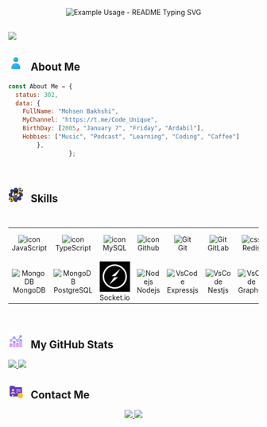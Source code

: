 <p align="center">
  <img src="https://readme-typing-svg.demolab.com/?lines=Hi+There+Welcome+To+My+Profile!;I%27m+Mohsen+Bakhshi%F0%9F%96%90;I%27m+NodeJs+Developer;&font=Righteous&center=true&width=380&height=50&duration=2500&pause=2000" alt="Example Usage - README Typing SVG">
</p>

<br/>

<img src="https://github-production-user-asset-6210df.s3.amazonaws.com/74038190/241765440-80728820-e06b-4f96-9c9e-9df46f0cc0a5.gif" />

<br/>

<h2>
  <img width='30px' src= "https://github.com/MhsnBakhshi/MhsnBakhshi/blob/main/icons8-customer-48.png?raw=true" /> &nbsp;
  About Me
</h2>

``` js 
const About Me = {
  status: 302,
  data: {
    FullName: "Mohsen Bakhshi",
    MyChannel: "https://t.me/Code_Unique",
    BirthDay: [2005٫ "January 7", "Friday"٫ "Ardabil"],
    Hobbies: ["Music", "Podcast", "Learning", "Coding", "Caffee"]
        },
                 };
```
<br/>

<h2>
  <img width='30px' src= "https://github.com/MhsnBakhshi/MhsnBakhshi/blob/main/icons8-skill-64.png?raw=true" /> &nbsp;
  Skills
</h2>

<table>
<div style="display: flex; align-items: flex-start; align: center">
<table align="center">
  <tr>
    <td align="center" width="96">
        <img src="https://techstack-generator.vercel.app/js-icon.svg" alt="icon" width="40" height="40" />
      <br>JavaScript
    </td>
    <td align="center" width="96">
        <img src="https://techstack-generator.vercel.app/ts-icon.svg" alt="icon" width="40" height="40" />
      <br>TypeScript
    </td>
    <td align="center" width="96">
        <img src="https://techstack-generator.vercel.app/mysql-icon.svg" alt="icon" width="40" height="40" />
      <br>MySQL
    </td>
    <td align="center" width="96">
        <img src="https://techstack-generator.vercel.app/github-icon.svg" alt="icon" width="40" height="40" />
      <br>Github
    </td>
    <td align="center" width="96"> 
        <img src="https://user-images.githubusercontent.com/25181517/192108372-f71d70ac-7ae6-4c0d-8395-51d8870c2ef0.png" width="40" height="40" alt="Git" />
      <br>Git
    </td>
    <td align="center" width="96"> 
        <img src="https://skillicons.dev/icons?i=gitlab" width="40" height="40" alt="Git" />
      <br>GitLab
    </td>
    <td align="center" width="96">
        <img src="https://skillicons.dev/icons?i=redis" width="40" height="40" alt="css" />
      <br>Redis
    </td>
       <td align="center" width="96">
        <img src="https://user-images.githubusercontent.com/25181517/186711335-a3729606-5a78-4496-9a36-06efcc74f800.png" width="40" height="40" alt="MongoDB" />
      <br>Swagger
    </td>
       <td align="center" width="96">
        <img src="https://github.com/tandpfun/skill-icons/blob/main/icons/Elasticsearch-Dark.svg" width="40" height="40" alt="MongoDB" />
      <br>ElasticSearch
    </td>
  </tr>
 <tr>
      <td align="center" width="96">
        <img src="https://skillicons.dev/icons?i=mongodb" width="40" height="40" alt="MongoDB" />
      <br>MongoDB
    </td>
      <td align="center" width="96">
        <img src="https://user-images.githubusercontent.com/24623425/36042969-f87531d4-0d8a-11e8-9dee-e87ab8c6a9e3.png" width="40" height="40" alt="MongoDB" />
      <br>PostgreSQL
    </td>
      <td align="center" width="96">
        <img src="https://github.com/MhsnBakhshi/uniqueRoom/blob/main/10566080.png" />
      <br>Socket.io
    </td>
        <td align="center" width="96">
        <img src="https://skillicons.dev/icons?i=nodejs" width="40" height="40" alt="Nodejs" />
      <br>Nodejs
      </td>
      </td>
            <td align="center" width="96">
        <img src="https://skillicons.dev/icons?i=expressjs" width="40" height="40" alt="VsCode" />
      <br>Expressjs
    </td>
            <td align="center" width="96">
        <img src="https://skillicons.dev/icons?i=nestjs" width="40" height="40" alt="VsCode" />
      <br>Nestjs
    </td>
            <td align="center" width="96">
        <img src="https://skillicons.dev/icons?i=graphql" width="40" height="40" alt="VsCode" />
      <br>GraphQl
    </td>
            <td align="center" width="96">
        <img src="https://github.com/tandpfun/skill-icons/blob/main/icons/Apollo.svg" width="40" height="40" alt="VsCode" />
      <br>Apollo
    </td>
              <td align="center" width="96">
        <img src="https://skillicons.dev/icons?i=docker" width="40" height="40" alt="VsCode" />
      <br>Docker
    </td>
 </tr>
</table>


<br/>

<h2>
  <img width='30px' src= "https://github.com/MhsnBakhshi/MhsnBakhshi/blob/main/icons8-combo-chart-64.png?raw=true" /> &nbsp;
  My GitHub Stats
</h2>

<a href="https://github.com/mhsnbakhshi">
  <img src="https://github-readme-stats.vercel.app/api?username=MhsnBakhshi&show_icons=true&theme=cobalt" alt+="My GitHub Stats" />
  <img src="https://github-readme-stats.vercel.app/api/top-langs/?username=MhsnBakhshi" alt+="My language" />
</a>

<br/>

<h2>
  <img width='30px' src= "https://github.com/MhsnBakhshi/MhsnBakhshi/blob/main/icons8-contact-48%20(1).png?raw=true" /> &nbsp;
  Contact Me
</h2>
<p align= 'center'> 
<!--   <a href= "https://instagram.com/">
    <img src= "https://img.shields.io/badge/Instagram-mhsn__js-red?style=flat&logo=instagram" />
  </a> -->
    <a href="https://t.me/iDvMH">
    <img src= "https://img.shields.io/badge/Telegram-iDvMH-blue?style=flat&logo=telegram" />
  </a>
    <a href= "https://github.com/mhsnbakhshi">
    <img src= "https://img.shields.io/badge/Gmail-mhsn.bakhshi696@gmail.com-snow?style=flat&logo=gmail" />
  </a>
</p>
